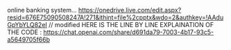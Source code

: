 online banking system...
https://onedrive.live.com/edit.aspx?resid=676E75090508247A!271&ithint=file%2cpptx&wdo=2&authkey=!AAduGpYbYLQ82eI // modified
HERE IS THE LINE BY LINE EXPLAINATION OF THE CODE : https://chat.openai.com/share/d691da79-7003-4b17-93c5-a5649705f66b
